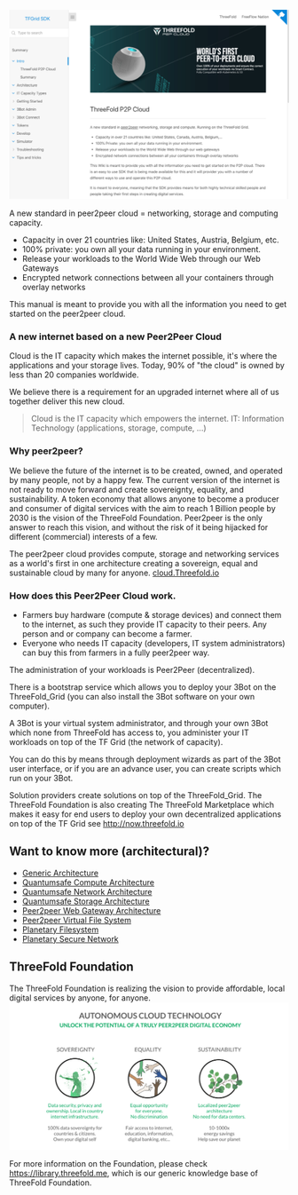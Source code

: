 ![](img/intro_.png)

A new standard in peer2peer cloud = networking, storage and computing capacity.

- Capacity in over 21 countries like: United States, Austria, Belgium, etc.
- 100% private: you own all your data running in your environment.
- Release your workloads to the World Wide Web through our Web Gateways
- Encrypted network connections between all your containers through overlay networks

This manual is meant to provide you with all the information you need to get started on the peer2peer cloud.

### A new internet based on a new Peer2Peer Cloud

Cloud is the IT capacity which makes the internet possible, it's where the applications and your storage lives.
Today, 90% of "the cloud" is owned by less than 20 companies worldwide.

We believe there is a requirement for an upgraded internet where all of us together deliver this new cloud.

> Cloud is the IT capacity which empowers the internet.
> IT: Information Technology (applications, storage, compute, ...)

### Why peer2peer?

We believe the future of the internet is to be created, owned, and operated by many people, not by a happy few. The current version of the internet is not ready to move forward and create sovereignty, equality, and sustainability. A token economy that allows anyone to become a producer and consumer of digital services with the aim to reach 1 Billion people by 2030 is the vision of the ThreeFold Foundation. Peer2peer is the only answer to reach this vision, and without the risk of it being hijacked for different (commercial) interests of a few.

The peer2peer cloud provides compute, storage and networking services as a world's first in one architecture creating a sovereign, equal and sustainable cloud by many for anyone. [cloud.Threefold.io](https://cloud.Threefold.io)

### How does this Peer2Peer Cloud work.

- Farmers buy hardware (compute & storage devices) and connect them to the internet, as such they provide IT capacity to their peers. Any person and or company can become a farmer.
- Everyone who needs IT capacity (developers, IT system administrators) can buy this from farmers in a fully peer2peer way.

The administration of your workloads is Peer2Peer (decentralized).

There is a bootstrap service which allows you to deploy your 3Bot on the ThreeFold_Grid (you can also install the 3Bot software on your own computer).

A 3Bot is your virtual system administrator, and through your own 3Bot which none from ThreeFold has access to, you administer your IT workloads on top of the TF Grid (the network of capacity).

You can do this by means through deployment wizards as part of the 3Bot user interface, or if you are an advance user, you can create scripts which run on your 3Bot.

Solution providers create solutions on top of the ThreeFold_Grid. The ThreeFold Foundation is also creating The ThreeFold Marketplace which makes it easy for end users to deploy your own decentralized applications on top of the TF Grid see http://now.threefold.io

## Want to know more (architectural)?

- [Generic Architecture](architecture_overview)
- [Quantumsafe Compute Architecture](archi_qscompute)
- [Quantumsafe Network Architecture](archi_qsnetwork)
- [Quantumsafe Storage Architecture](archi_qsstorage)
- [Peer2peer Web Gateway Architecture](archi_webgateway)
- [Peer2peer Virtual File System](architecture_flist)
- [Planetary Filesystem](archi_psfs)
- [Planetary Secure Network](archi_psnw)

## ThreeFold Foundation

The ThreeFold Foundation is realizing the vision to provide affordable, local digital services by anyone, for anyone.
![](img/ses.png)

For more information on the Foundation, please check https://library.threefold.me, which is our generic knowledge base of ThreeFold Foundation.